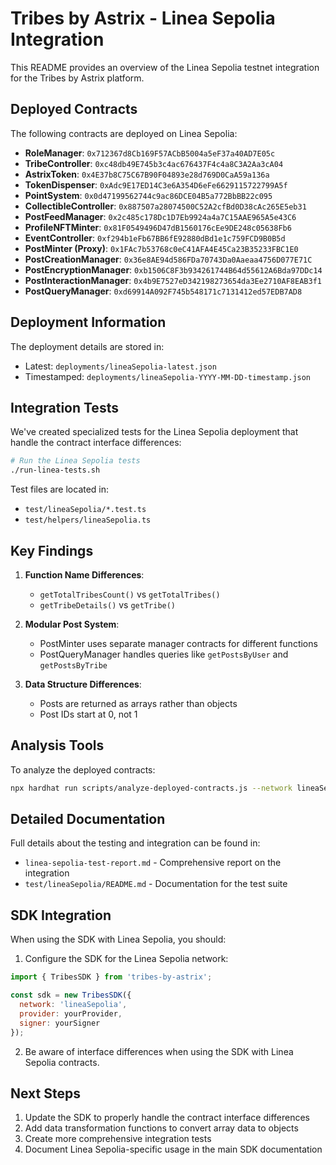 # Tribes by Astrix - Linea Sepolia Integration

This README provides an overview of the Linea Sepolia testnet integration for the Tribes by Astrix platform.

## Deployed Contracts

The following contracts are deployed on Linea Sepolia:

- **RoleManager**: `0x712367d8Cb169F57ACbB5004a5eF37a40AD7E05c`
- **TribeController**: `0xc48db49E745b3c4ac676437F4c4a8C3A2Aa3cA04`
- **AstrixToken**: `0x4E37b8C75C67B90F04893e28d769D0CaA59a136a`
- **TokenDispenser**: `0xAdc9E17ED14C3e6A354D6eFe6629115722799A5f`
- **PointSystem**: `0x0d47199562744c9ac86DCE04B5a772BbBB22c095`
- **CollectibleController**: `0x887507a28074500C52A2cfBd0D38cAc265E5eb31`
- **PostFeedManager**: `0x2c485c178Dc1D7Eb9924a4a7C15AAE965A5e43C6`
- **ProfileNFTMinter**: `0x81F0549496D47dB1560176cEe9DE248c05638Fb6`
- **EventController**: `0xf294b1eFb67BB6fE92880dBd1e1c759FCD9B0B5d`
- **PostMinter (Proxy)**: `0x1FAc7b53768c0eC41AFA4E45Ca23B35233FBC1E0`
- **PostCreationManager**: `0x36e8AE94d586FDa70743Da0Aaeaa4756D077E71C`
- **PostEncryptionManager**: `0xb1506C8F3b934261744B64d55612A6Bda97DDc14`
- **PostInteractionManager**: `0x4b9E7527eD342198273654da3Ee2710AF8EAB3f1`
- **PostQueryManager**: `0xd69914A092F745b548171c7131412ed57EDB7AD8`

## Deployment Information

The deployment details are stored in:
- Latest: `deployments/lineaSepolia-latest.json`
- Timestamped: `deployments/lineaSepolia-YYYY-MM-DD-timestamp.json`

## Integration Tests

We've created specialized tests for the Linea Sepolia deployment that handle the contract interface differences:

```bash
# Run the Linea Sepolia tests
./run-linea-tests.sh
```

Test files are located in:
- `test/lineaSepolia/*.test.ts`
- `test/helpers/lineaSepolia.ts`

## Key Findings

1. **Function Name Differences**: 
   - `getTotalTribesCount()` vs `getTotalTribes()`
   - `getTribeDetails()` vs `getTribe()`

2. **Modular Post System**:
   - PostMinter uses separate manager contracts for different functions
   - PostQueryManager handles queries like `getPostsByUser` and `getPostsByTribe`

3. **Data Structure Differences**:
   - Posts are returned as arrays rather than objects
   - Post IDs start at 0, not 1

## Analysis Tools

To analyze the deployed contracts:

```bash
npx hardhat run scripts/analyze-deployed-contracts.js --network lineaSepolia
```

## Detailed Documentation

Full details about the testing and integration can be found in:
- `linea-sepolia-test-report.md` - Comprehensive report on the integration
- `test/lineaSepolia/README.md` - Documentation for the test suite

## SDK Integration

When using the SDK with Linea Sepolia, you should:

1. Configure the SDK for the Linea Sepolia network:
```javascript
import { TribesSDK } from 'tribes-by-astrix';

const sdk = new TribesSDK({
  network: 'lineaSepolia',
  provider: yourProvider,
  signer: yourSigner
});
```

2. Be aware of interface differences when using the SDK with Linea Sepolia contracts.

## Next Steps

1. Update the SDK to properly handle the contract interface differences
2. Add data transformation functions to convert array data to objects
3. Create more comprehensive integration tests
4. Document Linea Sepolia-specific usage in the main SDK documentation 